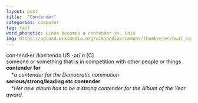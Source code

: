 ```yaml
---
layout: post
title:  "Contender"
categories: computer
tag: fail
word_phonetic: Linux becomes a contender vs. Unix
img: https://upload.wikimedia.org/wikipedia/commons/thumb/e/ec/Dual_Core_Generic.svg/1200px-Dual_Core_Generic.svg.png
---
```

<DIV style="MARGIN: 0px 0px 5px">con<B>·</B>tend<B>·</B>er /kənˈtendə US -ər/ <I>n</I> [C] <BR>someone or something that is in competition with other people or things<BR><B>contender for</B><BR>　*<I>a contender for the Democratic nomination</I><BR><B>serious/strong/leading etc contender</B><BR>　*<I>Her new album has to be a strong contender for the Album of the Year award.</I></DIV>

